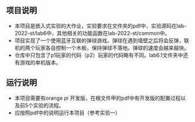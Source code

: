## 项目说明
- 本项目是嵌入式实验的大作业，实验要求在文件夹的pdf中，实验源码在lab-2022-st/lab6中，其他相关的功能函数在lab-2022-st/common中。
- 项目实现了一个使用蓝牙互联的弹球游戏，弹球在遇到墙壁之后将会反弹，联机的两个玩家各自控制一个木板，保持弹球不落地。弹球的速度会越来越快。
- 仓库中只包含了p1玩家的代码（p2）玩家的代码略有不同。lab6.1文件夹中还有游戏的单机版本。

## 运行说明
- 本项目需要有orange pi 开发版，在根文件甲的pdf中有开发版的配置过程以及前5个实验的流程。
- 应按照pdf中的说明运行本项目（参考实验一）
